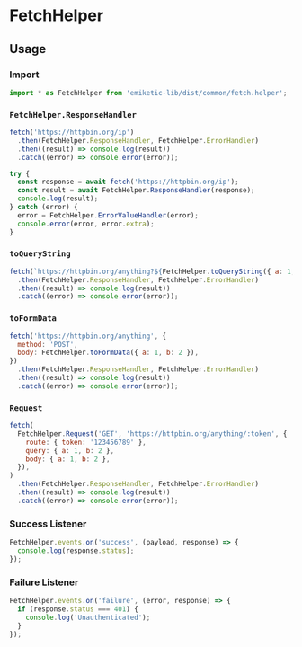 # FetchHelper

## Usage

### Import

```javascript
import * as FetchHelper from 'emiketic-lib/dist/common/fetch.helper';
```

### `FetchHelper.ResponseHandler`

```javascript
fetch('https://httpbin.org/ip')
  .then(FetchHelper.ResponseHandler, FetchHelper.ErrorHandler)
  .then((result) => console.log(result))
  .catch((error) => console.error(error));
```

```javascript
try {
  const response = await fetch('https://httpbin.org/ip');
  const result = await FetchHelper.ResponseHandler(response);
  console.log(result);
} catch (error) {
  error = FetchHelper.ErrorValueHandler(error);
  console.error(error, error.extra);
}
```

### `toQueryString`

```javascript
fetch(`https://httpbin.org/anything?${FetchHelper.toQueryString({ a: 1, b: 2 })}`)
  .then(FetchHelper.ResponseHandler, FetchHelper.ErrorHandler)
  .then((result) => console.log(result))
  .catch((error) => console.error(error));
```

### `toFormData`

```javascript
fetch('https://httpbin.org/anything', {
  method: 'POST',
  body: FetchHelper.toFormData({ a: 1, b: 2 }),
})
  .then(FetchHelper.ResponseHandler, FetchHelper.ErrorHandler)
  .then((result) => console.log(result))
  .catch((error) => console.error(error));
```

### `Request`

```javascript
fetch(
  FetchHelper.Request('GET', 'https://httpbin.org/anything/:token', {
    route: { token: '123456789' },
    query: { a: 1, b: 2 },
    body: { a: 1, b: 2 },
  }),
)
  .then(FetchHelper.ResponseHandler, FetchHelper.ErrorHandler)
  .then((result) => console.log(result))
  .catch((error) => console.error(error));
```

### Success Listener

```javascript
FetchHelper.events.on('success', (payload, response) => {
  console.log(response.status);
});
```

### Failure Listener

```javascript
FetchHelper.events.on('failure', (error, response) => {
  if (response.status === 401) {
    console.log('Unauthenticated');
  }
});
```
